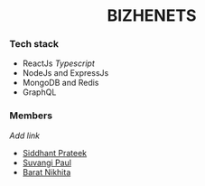 <h1 align="center">BIZHENETS</h1>



### Tech stack

- ReactJs *Typescript*
- NodeJs and ExpressJs
- MongoDB and Redis
- GraphQL


### Members 

*Add link*

- [Siddhant Prateek]()
- [Suvangi Paul]()
- [Barat Nikhita]()
